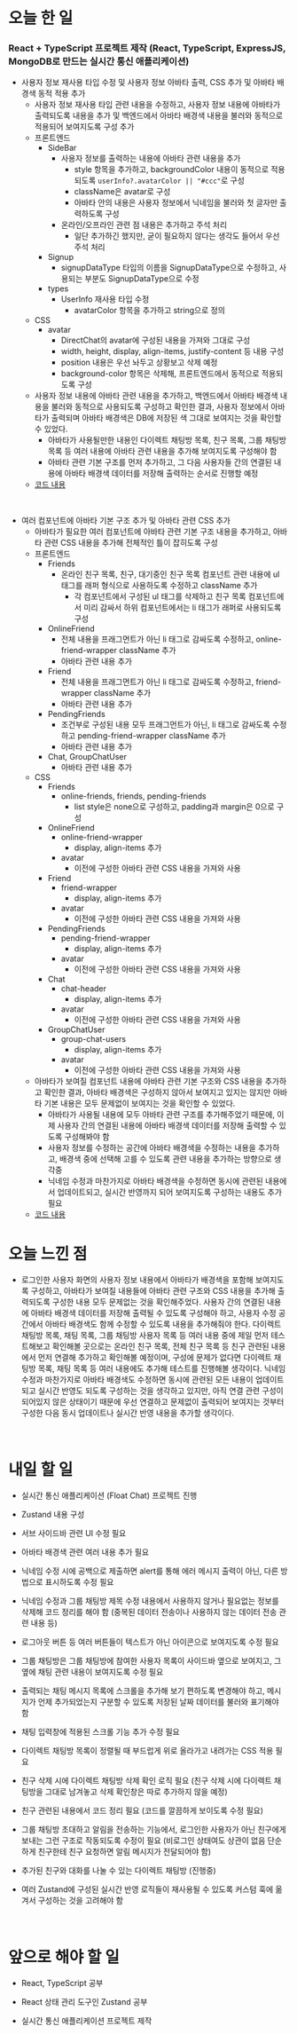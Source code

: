 # 오늘 한 일

### React + TypeScript 프로젝트 제작 (React, TypeScript, ExpressJS, MongoDB로 만드는 실시간 통신 애플리케이션)

- 사용자 정보 재사용 타입 수정 및 사용자 정보 아바타 출력, CSS 추가 및 아바타 배경색 동적 적용 추가
  - 사용자 정보 재사용 타입 관련 내용을 수정하고, 사용자 정보 내용에 아바타가 출력되도록 내용을 추가 및 백엔드에서 아바타 배경색 내용을 불러와 동적으로 적용되어 보여지도록 구성 추가
  - 프론트엔드
    - SideBar
      - 사용자 정보를 출력하는 내용에 아바타 관련 내용을 추가
        - style 항목을 추가하고, backgroundColor 내용이 동적으로 적용되도록 `userInfo?.avatarColor || "#ccc"`로 구성
        - className은 avatar로 구성
        - 아바타 안의 내용은 사용자 정보에서 닉네임을 불러와 첫 글자만 출력하도록 구성
      - 온라인/오프라인 관련 점 내용은 추가하고 주석 처리
        - 일단 추가하긴 했지만, 굳이 필요하지 않다는 생각도 들어서 우선 주석 처리
    - Signup
      - signupDataType 타입의 이름을 SignupDataType으로 수정하고, 사용되는 부분도 SignupDataType으로 수정
    - types
      - UserInfo 재사용 타입 수정
        - avatarColor 항목을 추가하고 string으로 정의
  - CSS
    - avatar
      - DirectChat의 avatar에 구성된 내용을 가져와 그대로 구성
      - width, height, display, align-items, justify-content 등 내용 구성
      - position 내용은 우선 놔두고 상황보고 삭제 예정
      - background-color 항목은 삭제해, 프론트엔드에서 동적으로 적용되도록 구성
  - 사용자 정보 내용에 아바타 관련 내용을 추가하고, 백엔드에서 아바타 배경색 내용을 불러와 동적으로 사용되도록 구성하고 확인한 결과, 사용자 정보에서 아바타가 출력되며 아바타 배경색은 DB에 저장된 색 그대로 보여지는 것을 확인할 수 있었다.
    - 아바타가 사용될만한 내용인 다이렉트 채팅방 목록, 친구 목록, 그룹 채팅방 목록 등 여러 내용에 아바타 관련 내용을 추가해 보여지도록 구성해야 함
    - 아바타 관련 기본 구조를 먼저 추가하고, 그 다음 사용자들 간의 연결된 내용에 아바타 배경색 데이터를 저장해 출력하는 순서로 진행할 예정
  - [코드 내용](https://github.com/jeongsangtae/float-chat/commit/09c45fe296c891ce278ba2ee2753b43c24c94115)

<br />

- 여러 컴포넌트에 아바타 기본 구조 추가 및 아바타 관련 CSS 추가
  - 아바타가 필요한 여러 컴포넌트에 아바타 관련 기본 구조 내용을 추가하고, 아바타 관련 CSS 내용을 추가해 전체적인 틀이 잡히도록 구성
  - 프론트엔드
    - Friends
      - 온라인 친구 목록, 친구, 대기중인 친구 목록 컴포넌트 관련 내용에 ul 태그를 래퍼 형식으로 사용하도록 수정하고 className 추가
        - 각 컴포넌트에서 구성된 ul 태그를 삭제하고 친구 목록 컴포넌트에서 미리 감싸서 하위 컴포넌트에서는 li 태그가 래퍼로 사용되도록 구성
    - OnlineFriend
      - 전체 내용을 프래그먼트가 아닌 li 태그로 감싸도록 수정하고, online-friend-wrapper className 추가
      - 아바타 관련 내용 추가
    - Friend
      - 전체 내용을 프래그먼트가 아닌 li 태그로 감싸도록 수정하고, friend-wrapper className 추가
      - 아바타 관련 내용 추가
    - PendingFriends
      - 조건부로 구성된 내용 모두 프래그먼트가 아닌, li 태그로 감싸도록 수정하고 pending-friend-wrapper className 추가
      - 아바타 관련 내용 추가
    - Chat, GroupChatUser
      - 아바타 관련 내용 추가
  - CSS
    - Friends
      - online-friends, friends, pending-friends
        - list style은 none으로 구성하고, padding과 margin은 0으로 구성
    - OnlineFriend
      - online-friend-wrapper
        - display, align-items 추가
      - avatar
        - 이전에 구성한 아바타 관련 CSS 내용을 가져와 사용
    - Friend
      - friend-wrapper
        - display, align-items 추가
      - avatar
        - 이전에 구성한 아바타 관련 CSS 내용을 가져와 사용
    - PendingFriends
      - pending-friend-wrapper
        - display, align-items 추가
      - avatar
        - 이전에 구성한 아바타 관련 CSS 내용을 가져와 사용
    - Chat
      - chat-header
        - display, align-items 추가
      - avatar
        - 이전에 구성한 아바타 관련 CSS 내용을 가져와 사용
    - GroupChatUser
      - group-chat-users
        - display, align-items 추가
      - avatar
        - 이전에 구성한 아바타 관련 CSS 내용을 가져와 사용
  - 아바타가 보여질 컴포넌트 내용에 아바타 관련 기본 구조와 CSS 내용을 추가하고 확인한 결과, 아바타 배경색은 구성하지 않아서 보여지고 있지는 않지만 아바타 기본 내용은 모두 문제없이 보여지는 것을 확인할 수 있었다.
    - 아바타가 사용될 내용에 모두 아바타 관련 구조를 추가해주었기 때문에, 이제 사용자 간의 연결된 내용에 아바타 배경색 데이터를 저장해 출력할 수 있도록 구성해봐야 함
    - 사용자 정보를 수정하는 공간에 아바타 배경색을 수정하는 내용을 추가하고, 배경색 중에 선택해 고를 수 있도록 관련 내용을 추가하는 방향으로 생각중
    - 닉네임 수정과 마찬가지로 아바타 배경색을 수정하면 동시에 관련된 내용에서 업데이트되고, 실시간 반영까지 되어 보여지도록 구성하는 내용도 추가 필요
  - [코드 내용](https://github.com/jeongsangtae/float-chat/commit/836ac9236cddbf516ac4b69178871d9868ed72ab)

# 오늘 느낀 점

- 로그인한 사용자 화면의 사용자 정보 내용에서 아바타가 배경색을 포함해 보여지도록 구성하고, 아바타가 보여질 내용들에 아바타 관련 구조와 CSS 내용을 추가해 출력되도록 구성한 내용 모두 문제없는 것을 확인해주었다. 사용자 간의 연결된 내용에 아바타 배경색 데이터를 저장해 출력될 수 있도록 구성해야 하고, 사용자 수정 공간에서 아바타 배경색도 함께 수정할 수 있도록 내용을 추가해줘야 한다. 다이렉트 채팅방 목록, 채팅 목록, 그룹 채팅방 사용자 목록 등 여러 내용 중에 제일 먼저 테스트해보고 확인해볼 곳으로는 온라인 친구 목록, 전체 친구 목록 등 친구 관련된 내용에서 먼저 연결해 추가하고 확인해볼 예정이며, 구성에 문제가 없다면 다이렉트 채팅방 목록, 채팅 목록 등 여러 내용에도 추가해 테스트를 진행해볼 생각이다. 닉네임 수정과 마찬가지로 아바타 배경색도 수정하면 동시에 관련된 모든 내용이 업데이트되고 실시간 반영도 되도록 구성하는 것을 생각하고 있지만, 아직 연결 관련 구성이 되어있지 않은 상태이기 때문에 우선 연결하고 문제없이 출력되어 보여지는 것부터 구성한 다음 동시 업데이트나 실시간 반영 내용을 추가할 생각이다.

<br />

# 내일 할 일

- 실시간 통신 애플리케이션 (Float Chat) 프로젝트 진행

- Zustand 내용 구성

- 서브 사이드바 관련 UI 수정 필요

- 아바타 배경색 관련 여러 내용 추가 필요

- 닉네임 수정 시에 공백으로 제출하면 alert를 통해 에러 메시지 출력이 아닌, 다른 방법으로 표시하도록 수정 필요

- 닉네임 수정과 그룹 채팅방 제목 수정 내용에서 사용하지 않거나 필요없는 정보를 삭제해 코드 정리를 해야 함 (중복된 데이터 전송이나 사용하지 않는 데이터 전송 관련 내용 등)

- 로그아웃 버튼 등 여러 버튼들이 텍스트가 아닌 아이콘으로 보여지도록 수정 필요

- 그룹 채팅방은 그룹 채팅방에 참여한 사용자 목록이 사이드바 옆으로 보여지고, 그 옆에 채팅 관련 내용이 보여지도록 수정 필요

- 출력되는 채팅 메시지 목록에 스크롤을 추가해 보기 편하도록 변경해야 하고, 메시지가 언제 추가되었는지 구분할 수 있도록 저장된 날짜 데이터를 불러와 표기해야 함

- 채팅 입력창에 적용된 스크롤 기능 추가 수정 필요

- 다이렉트 채팅방 목록이 정렬될 때 부드럽게 위로 올라가고 내려가는 CSS 적용 필요

- 친구 삭제 시에 다이렉트 채팅방 삭제 확인 로직 필요 (친구 삭제 시에 다이렉트 채팅방을 그대로 남겨놓고 삭제 확인창은 따로 추가하지 않을 예정)

- 친구 관련된 내용에서 코드 정리 필요 (코드를 깔끔하게 보이도록 수정 필요)

- 그룹 채팅방 초대하고 알림을 전송하는 기능에서, 로그인한 사용자가 아닌 친구에게 보내는 그런 구조로 작동되도록 수정이 필요 (비로그인 상태여도 상관이 없음 단순하게 친구한테 친구 요청하면 알림 메시지가 전달되어야 함)

- 추가된 친구와 대화를 나눌 수 있는 다이렉트 채팅방 (진행중)

- 여러 Zustand에 구성된 실시간 반영 로직들이 재사용될 수 있도록 커스텀 훅에 옮겨서 구성하는 것을 고려해야 함

<br />

# 앞으로 해야 할 일

- React, TypeScript 공부

- React 상태 관리 도구인 Zustand 공부

- 실시간 통신 애플리케이션 프로젝트 제작
